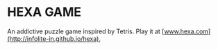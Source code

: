 # HEXA GAME


An addictive puzzle game inspired by Tetris. Play it at [www.hexa.com](http://infolite-in.github.io/hexa), 

